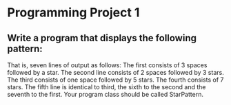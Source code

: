 # Programming Project 1
## Write a program that displays the following pattern:


That is, seven lines of output as follows:
The first consists of 3 spaces followed by a star.
The second line consists of 2 spaces followed by 3 stars.
The third consists of one space followed by 5 stars.
The fourth consists of 7 stars.
The fifth line is identical to third, the sixth to the second and the seventh to the first.
Your program class should be called StarPattern.
